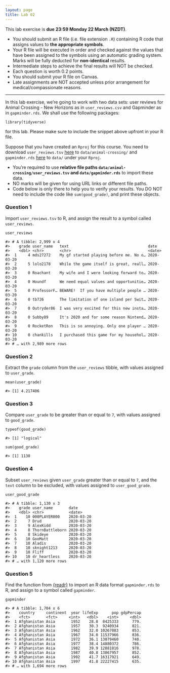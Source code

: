 ```yaml
---
layout: page
title: Lab 02
---
```


This lab exercise is **due 23:59 Monday 22 March (NZDT)**.

-   You should submit an R file (i.e. file extension `.R`) containing R
    code that assigns values to **the appropriate symbols**.
-   Your R file will be executed in order and checked against the values
    that have been assigned to the symbols using an automatic grading
    system. Marks will be fully deducted for **non-identical** results.
-   Intermediate steps to achieve the final results will NOT be checked.
-   Each question is worth 0.2 points.
-   You should submit your R file on Canvas.
-   Late assignments are NOT accepted unless prior arrangement for
    medical/compassionate reasons.

---

In this lab exercise, we’re going to work with two data sets: user
reviews for Animal Crossing - New Horizons as in `user_reviews.csv` and
Gapminder as in `gapminder.rds`. We shall use the following packages:

    library(tidyverse)

for this lab. Please make sure to include the snippet above upfront in
your R file.

Suppose that you have created an `Rproj` for this course. You need to
download `user_reviews.tsv`
[here](https://github.com/rfordatascience/tidytuesday/raw/master/data/2020/2020-05-05/user_reviews.tsv)
to `data/animal-crossing/` and `gapminder.rds`
[here](https://github.com/STATS-UOA/stats220/raw/master/lectures/data/gapminder.rds)
to `data/` under your `Rproj`.

-   You’re required to use **relative file paths
    `data/animal-crossing/user_reviews.tsv` and `data/gapminder.rds`**
    to import these data.
-   NO marks will be given for using URL links or different file paths.
-   Code below is only there to help you to verify your results. You DO
    NOT need to include the code like `sum(good_grade)`, and print these
    objects.

### Question 1

Import `user_reviews.tsv` to R, and assign the result to a symbol called
`user_reviews`.

    user_reviews

    #> # A tibble: 2,999 x 4
    #>    grade user_name   text                                   date      
    #>    <dbl> <chr>       <chr>                                  <date>    
    #>  1     4 mds27272    My gf started playing before me. No o… 2020-03-20
    #>  2     5 lolo2178    While the game itself is great, reall… 2020-03-20
    #>  3     0 Roachant    My wife and I were looking forward to… 2020-03-20
    #>  4     0 Houndf      We need equal values and opportunitie… 2020-03-20
    #>  5     0 ProfessorF… BEWARE!  If you have multiple people … 2020-03-20
    #>  6     0 tb726       The limitation of one island per Swit… 2020-03-20
    #>  7     0 Outryder86  I was very excited for this new insta… 2020-03-20
    #>  8     0 Subby89     It's 2020 and for some reason Nintend… 2020-03-20
    #>  9     0 RocketRon   This is so annoying. Only one player … 2020-03-20
    #> 10     0 chankills   I purchased this game for my househol… 2020-03-20
    #> # … with 2,989 more rows

### Question 2

Extract the `grade` column from the `user_reviews` tibble, with values
assigned to `user_grade`.

    mean(user_grade)

    #> [1] 4.217406

### Question 3

Compare `user_grade` to be greater than or equal to `7`, with values
assigned to `good_grade`.

    typeof(good_grade)

    #> [1] "logical"

    sum(good_grade)

    #> [1] 1130

### Question 4

Subset `user_reviews` given `user_grade` greater than or equal to `7`,
and the `text` column to be excluded, with values assigned to
`user_good_grade`.

    user_good_grade

    #> # A tibble: 1,130 x 3
    #>    grade user_name       date      
    #>    <dbl> <chr>           <date>    
    #>  1    10 000PLAYER000    2020-03-20
    #>  2     7 Drud            2020-03-20
    #>  3     9 AlexKidd        2020-03-20
    #>  4     8 ThornBattleborn 2020-03-20
    #>  5     8 Skideye         2020-03-20
    #>  6    10 GooMatt         2020-03-20
    #>  7    10 Aladis          2020-03-20
    #>  8    10 sknight1213     2020-03-20
    #>  9    10 Fliff           2020-03-20
    #> 10    10 dr_heartless    2020-03-20
    #> # … with 1,120 more rows

### Question 5

Find the function from
[{readr}](https://readr.tidyverse.org/reference/index.html) to import an
R data format `gapminder.rds` to R, and assign to a symbol called
`gapminder`.

    gapminder

    #> # A tibble: 1,704 x 6
    #>    country     continent  year lifeExp      pop gdpPercap
    #>    <fct>       <fct>     <int>   <dbl>    <int>     <dbl>
    #>  1 Afghanistan Asia       1952    28.8  8425333      779.
    #>  2 Afghanistan Asia       1957    30.3  9240934      821.
    #>  3 Afghanistan Asia       1962    32.0 10267083      853.
    #>  4 Afghanistan Asia       1967    34.0 11537966      836.
    #>  5 Afghanistan Asia       1972    36.1 13079460      740.
    #>  6 Afghanistan Asia       1977    38.4 14880372      786.
    #>  7 Afghanistan Asia       1982    39.9 12881816      978.
    #>  8 Afghanistan Asia       1987    40.8 13867957      852.
    #>  9 Afghanistan Asia       1992    41.7 16317921      649.
    #> 10 Afghanistan Asia       1997    41.8 22227415      635.
    #> # … with 1,694 more rows
